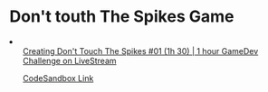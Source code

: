 # Don't touth The Spikes Game

<li>
<ul><a href="https://www.youtube.com/watch?v=1Nk2T05nMDE" target="_blank">Creating Don't Touch The Spikes #01 (1h 30) | 1 hour GameDev Challenge on LiveStream</a></ul>
<ul><a href="https://codesandbox.io/s/dont-touch-the-spikes-iwr4y" target="_blank">CodeSandbox Link</a></ul>
</li>
